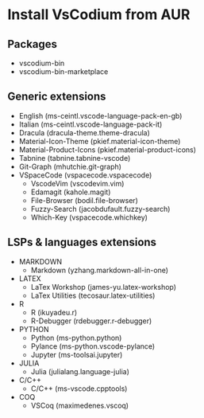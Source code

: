 # Install VsCodium from AUR




## Packages

- vscodium-bin
- vscodium-bin-marketplace




## Generic extensions

- English (ms-ceintl.vscode-language-pack-en-gb)
- Italian (ms-ceintl.vscode-language-pack-it)
- Dracula (dracula-theme.theme-dracula)
- Material-Icon-Theme (pkief.material-icon-theme)
- Material-Product-Icons (pkief.material-product-icons)
- Tabnine (tabnine.tabnine-vscode)
- Git-Graph (mhutchie.git-graph)
- VSpaceCode (vspacecode.vspacecode)
    - VscodeVim (vscodevim.vim)
    - Edamagit (kahole.magit)
    - File-Browser (bodil.file-browser)
    - Fuzzy-Search (jacobdufault.fuzzy-search)
    - Which-Key (vspacecode.whichkey)




## LSPs & languages extensions


- MARKDOWN
    - Markdown (yzhang.markdown-all-in-one)
- LATEX
    - LaTex Workshop (james-yu.latex-workshop)
    - LaTex Utilities (tecosaur.latex-utilities)
- R
    - R (ikuyadeu.r)
    - R-Debugger (rdebugger.r-debugger)
- PYTHON
    - Python (ms-python.python)
    - Pylance (ms-python.vscode-pylance)
    - Jupyter (ms-toolsai.jupyter)
- JULIA
    - Julia (julialang.language-julia)
- C/C++
    - C/C++ (ms-vscode.cpptools)
- COQ
    - VSCoq (maximedenes.vscoq)
